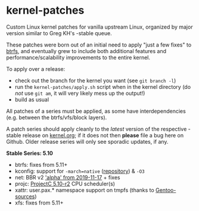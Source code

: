 kernel-patches
==============

Custom Linux kernel patches for vanilla upstream Linux, organized by major
version similar to Greg KH's -stable queue.

These patches were born out of an initial need to apply "just a few fixes"
to [btrfs](https://btrfs.wiki.kernel.org/), and eventually grew to include both
additional features and performance/scalability improvements to the entire kernel.

To apply over a release:

- check out the branch for the kernel you want (see `git branch -l`)
- run the `kernel-patches/apply.sh` script when in the kernel directory
  (do *not* use `git am`, it will very likely mess up the output!)
- build as usual

All patches of a series must be applied, as some have interdependencies
(e.g. between the btrfs/vfs/block layers).

A patch series should apply cleanly to the *latest* version of the respective -stable
release on [kernel.org](https://www.kernel.org/); if it does not then **please** file
a bug here on Github. Older release series will only see sporadic updates, if any.

**Stable Series: 5.10**

- btrfs: fixes from 5.11+
- kconfig: support for `-march=native` ([repository](https://github.com/graysky2/kernel_gcc_patch)) & `-O3`
- net: BBR v2 ['alpha' from 2019-11-17](https://groups.google.com/forum/?hl=en#!topic/bbr-dev/xLs7_Slx3Qc) + fixes
- projc: [ProjectC 5.10-r2](https://gitlab.com/alfredchen/linux-prjc/-/releases/v5.10-prjc-r2) CPU scheduler(s)
- xattr: user.pax.* namespace support on tmpfs (thanks to [Gentoo-sources](https://gitweb.gentoo.org/proj/linux-patches.git/))
- xfs: fixes from 5.11+


